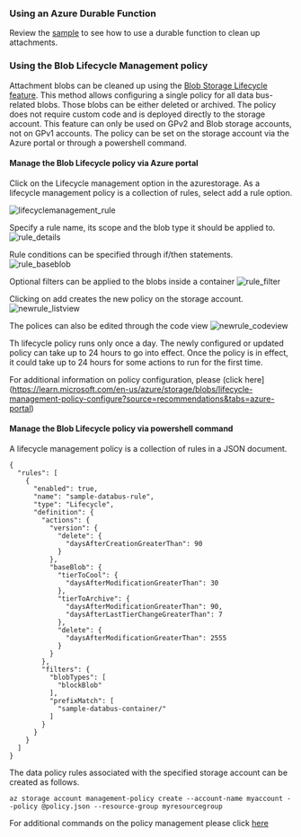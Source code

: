 ### Using an Azure Durable Function

Review the [sample](/samples/azure/blob-storage-databus-cleanup-function/) to see how to use a durable function to clean up attachments.

### Using the Blob Lifecycle Management policy

Attachment blobs can be cleaned up using the [Blob Storage Lifecycle feature](https://docs.microsoft.com/en-us/azure/storage/blobs/storage-lifecycle-management-concepts). This method allows configuring a single policy for all data bus-related blobs. Those blobs can be either deleted or archived. The policy does not require custom code and is deployed directly to the storage account. This feature can only be used on GPv2 and Blob storage accounts, not on GPv1 accounts.
The policy can be set on the storage account via the Azure portal or through a powershell command.

#### Manage the Blob Lifecycle policy via Azure portal
Click  on the Lifecycle management option in the azurestorage. As a lifecycle management policy is a collection of rules, select add a rule option.

![lifecyclemanagement_rule](https://user-images.githubusercontent.com/88632084/236739079-44975ff4-5f83-49ed-bbc9-6fdf3cc08753.png)

Specify a rule name, its scope and the blob type it should be applied to.
![rule_details](https://user-images.githubusercontent.com/88632084/236739377-ed7dff37-2a6b-4954-91ab-a4f72c4d0c04.png)

Rule conditions can be specified through if/then statements.
![rule_baseblob](https://user-images.githubusercontent.com/88632084/236739541-188d4d68-e181-4a79-953b-227a5c91c634.png)

Optional filters can be applied to the blobs inside a container
![rule_filter](https://user-images.githubusercontent.com/88632084/236739636-900f662b-ca76-4754-b09a-bb5f7072ee2d.png)

Clicking on add creates the new policy on the storage account.
![newrule_listview](https://user-images.githubusercontent.com/88632084/236739750-518bf147-bcee-40fa-9d5c-148dd42b1c9b.png)

The polices can also be edited through the code view
![newrule_codeview](https://user-images.githubusercontent.com/88632084/236739819-163143b1-b23b-47bb-8123-26d0a8ef9e0d.png)

Th lifecycle policy runs only once a day. The newly configured or updated policy can take up to 24 hours to go into effect. Once the policy is in effect, it could take up to 24 hours for some actions to run for the first time.

For additional information on policy configuration, please (click here](https://learn.microsoft.com/en-us/azure/storage/blobs/lifecycle-management-policy-configure?source=recommendations&tabs=azure-portal)

#### Manage the Blob Lifecycle policy via powershell command


A lifecycle management policy is a collection of rules in a JSON document. 
```
{
  "rules": [
    {
      "enabled": true,
      "name": "sample-databus-rule",
      "type": "Lifecycle",
      "definition": {
        "actions": {
          "version": {
            "delete": {
              "daysAfterCreationGreaterThan": 90
            }
          },
          "baseBlob": {
            "tierToCool": {
              "daysAfterModificationGreaterThan": 30
            },
            "tierToArchive": {
              "daysAfterModificationGreaterThan": 90,
              "daysAfterLastTierChangeGreaterThan": 7
            },
            "delete": {
              "daysAfterModificationGreaterThan": 2555
            }
          }
        },
        "filters": {
          "blobTypes": [
            "blockBlob"
          ],
          "prefixMatch": [
            "sample-databus-container/"
          ]
        }
      }
    }
  ]
}
```
The data policy rules associated with the specified storage account can be created as follows. 
```
az storage account management-policy create --account-name myaccount --policy @policy.json --resource-group myresourcegroup
```
For additional commands on the policy management please click [here](https://learn.microsoft.com/en-us/cli/azure/storage/account/management-policy?view=azure-cli-latest)
